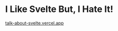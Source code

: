 # I Like Svelte But, I Hate It!

[talk-about-svelte.vercel.app](https://talk-about-svelte.vercel.app/)
